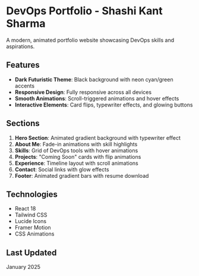 # DevOps Portfolio - Shashi Kant Sharma

A modern, animated portfolio website showcasing DevOps skills and aspirations.

## Features

- **Dark Futuristic Theme**: Black background with neon cyan/green accents
- **Responsive Design**: Fully responsive across all devices
- **Smooth Animations**: Scroll-triggered animations and hover effects
- **Interactive Elements**: Card flips, typewriter effects, and glowing buttons

## Sections

1. **Hero Section**: Animated gradient background with typewriter effect
2. **About Me**: Fade-in animations with skill highlights
3. **Skills**: Grid of DevOps tools with hover animations
4. **Projects**: "Coming Soon" cards with flip animations
5. **Experience**: Timeline layout with scroll animations
6. **Contact**: Social links with glow effects
7. **Footer**: Animated gradient bars with resume download

## Technologies

- React 18
- Tailwind CSS
- Lucide Icons
- Framer Motion
- CSS Animations

## Last Updated

January 2025